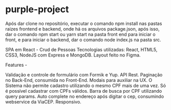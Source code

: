 # purple-project

Após dar clone no repositório, executar o comando npm install nas pastas raizes frontend e backend, onde há os arquivos package.json, após isso, dar o comando npm start ou yarn start na pasta front end para iniciar o front, e para iniciar o backend, dar o comando node index.js na pasta src.

SPA em React - Crud de Pessoas
Tecnologias utilizadas: React, HTML5, CSS3, NodeJS com Express e MongoDB.
Layout feito no Figma.

Features - 

Validação e controle de formulário com Formik e Yup.
API Rest.
Paginação no Back-End, consumida no Front-End.
Modais para auxiliar na UX.
O Sistema não permite cadastro utilizando o mesmo CPF mais de uma vez.
Só é possível cadastrar com CPFs válidos.
Barra de busca por CPF utilizando query params.
Auto complete no endereço após digitar o cep, consumindo webservice da ViaCEP.
Responsivo. 


